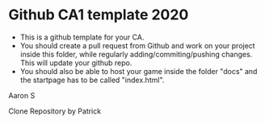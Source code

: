 # Github CA1 template 2020
* This is a github template for your CA. 
* You should create a pull request from Github and work on your project inside this folder, while regularly adding/commiting/pushing changes. This will update your github repo.
* You should also be able to host your game inside the folder "docs" and the startpage has to be called "index.html".

Aaron S

Clone Repository by Patrick
